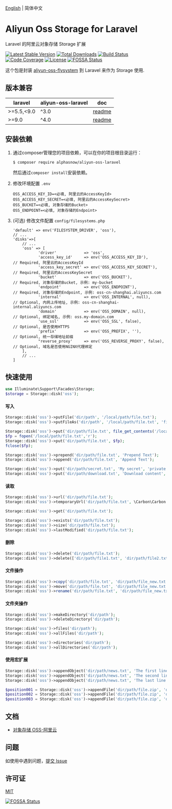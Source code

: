 [English](README.md) | 简体中文  

# Aliyun Oss Storage for Laravel
Laravel 的阿里云对象存储 Storage 扩展

[![Latest Stable Version](https://poser.pugx.org/alphasnow/aliyun-oss-laravel/v/stable)](https://packagist.org/packages/alphasnow/aliyun-oss-laravel)
[![Total Downloads](https://poser.pugx.org/alphasnow/aliyun-oss-laravel/downloads)](https://packagist.org/packages/alphasnow/aliyun-oss-laravel)
[![Build Status](https://github.com/alphasnow/aliyun-oss-laravel/workflows/CI/badge.svg)](https://github.com/alphasnow/aliyun-oss-laravel/actions)
[![Code Coverage](https://scrutinizer-ci.com/g/alphasnow/aliyun-oss-laravel/badges/coverage.png?b=master)](https://scrutinizer-ci.com/g/alphasnow/aliyun-oss-laravel/?branch=master)
[![License](https://poser.pugx.org/alphasnow/aliyun-oss-laravel/license)](https://packagist.org/packages/alphasnow/aliyun-oss-laravel)
[![FOSSA Status](https://app.fossa.com/api/projects/git%2Bgithub.com%2Falphasnow%2Faliyun-oss-laravel.svg?type=shield)](https://app.fossa.com/projects/git%2Bgithub.com%2Falphasnow%2Faliyun-oss-laravel?ref=badge_shield)

这个包是封装 [aliyun-oss-flysystem](https://github.com/alphasnow/aliyun-oss-flysystem) 到 Laravel 来作为 Storage 使用.

## 版本兼容
| laravel  |  aliyun-oss-laravel | doc |
| --- | --- | --- |
| \>=5.5,<9.0 | ^3.0 | [readme](https://github.com/alphasnow/aliyun-oss-laravel/blob/3.x/README.md) |
| \>=9.0 | ^4.0 | [readme](https://github.com/alphasnow/aliyun-oss-laravel/blob/master/README.md) |

## 安装依赖
1. 通过composer管理您的项目依赖，可以在你的项目根目录运行：  
    ```
    $ composer require alphasnow/aliyun-oss-laravel
    ```
    然后通过`composer install`安装依赖。  

2. 修改环境配置 `.env`
    ```
    OSS_ACCESS_KEY_ID=<必填, 阿里云的AccessKeyId>
    OSS_ACCESS_KEY_SECRET=<必填, 阿里云的AccessKeySecret>
    OSS_BUCKET=<必填, 对象存储的Bucket>
    OSS_ENDPOINT=<必填, 对象存储的Endpoint>
    ```

3. (可选) 修改文件配置 `config/filesystems.php`
    ```
    'default' => env('FILESYSTEM_DRIVER', 'oss'),
    // ...
    'disks'=>[
        // ...
        'oss' => [
               'driver'            => 'oss',
               'access_key_id'     => env('OSS_ACCESS_KEY_ID'),           // Required, 阿里云的AccessKeyId
               'access_key_secret' => env('OSS_ACCESS_KEY_SECRET'),       // Required, 阿里云的AccessKeySecret
               'bucket'            => env('OSS_BUCKET'),                  // Required, 对象存储的Bucket, 示例: my-bucket
               'endpoint'          => env('OSS_ENDPOINT'),                // Required, 对象存储的Endpoint, 示例: oss-cn-shanghai.aliyuncs.com
               'internal'          => env('OSS_INTERNAL', null),          // Optional, 内网上传地址, 示例: oss-cn-shanghai-internal.aliyuncs.com
               'domain'            => env('OSS_DOMAIN', null),            // Optional, 绑定域名, 示例: oss.my-domain.com
               'use_ssl'           => env('OSS_SSL', false),              // Optional, 是否使用HTTPS
               'prefix'            => env('OSS_PREFIX', ''),              // Optional, 统一存储地址前缀
               "reverse_proxy'     => env('OSS_REVERSE_PROXY', false),    // Optional, 域名是否使用NGINX代理绑定
        ],
        // ...
    ]
    ```

## 快速使用
```php
use Illuminate\Support\Facades\Storage;
$storage = Storage::disk('oss');
```
#### 写入
```php
Storage::disk('oss')->putFile('dir/path', '/local/path/file.txt');
Storage::disk('oss')->putFileAs('dir/path', '/local/path/file.txt', 'file.txt');

Storage::disk('oss')->put('dir/path/file.txt', file_get_contents('/local/path/file.txt'));
$fp = fopen('/local/path/file.txt','r');
Storage::disk('oss')->put('dir/path/file.txt', $fp);
fclose($fp);

Storage::disk('oss')->prepend('dir/path/file.txt', 'Prepend Text'); 
Storage::disk('oss')->append('dir/path/file.txt', 'Append Text');

Storage::disk('oss')->put('dir/path/secret.txt', 'My secret', 'private');
Storage::disk('oss')->put('dir/path/download.txt', 'Download content', ["headers" => ["Content-Disposition" => "attachment; filename=file.txt"]]);
```

#### 读取
```php
Storage::disk('oss')->url('dir/path/file.txt');
Storage::disk('oss')->temporaryUrl('dir/path/file.txt', \Carbon\Carbon::now()->addMinutes(30));

Storage::disk('oss')->get('dir/path/file.txt'); 

Storage::disk('oss')->exists('dir/path/file.txt'); 
Storage::disk('oss')->size('dir/path/file.txt'); 
Storage::disk('oss')->lastModified('dir/path/file.txt');
```

#### 删除
```php
Storage::disk('oss')->delete('dir/path/file.txt');
Storage::disk('oss')->delete(['dir/path/file1.txt', 'dir/path/file2.txt']);
```

#### 文件操作
```php
Storage::disk('oss')->copy('dir/path/file.txt', 'dir/path/file_new.txt');
Storage::disk('oss')->move('dir/path/file.txt', 'dir/path/file_new.txt');
Storage::disk('oss')->rename('dir/path/file.txt', 'dir/path/file_new.txt');
```

#### 文件夹操作
```php
Storage::disk('oss')->makeDirectory('dir/path'); 
Storage::disk('oss')->deleteDirectory('dir/path');

Storage::disk('oss')->files('dir/path');
Storage::disk('oss')->allFiles('dir/path');

Storage::disk('oss')->directories('dir/path'); 
Storage::disk('oss')->allDirectories('dir/path'); 
```

#### 使用宏扩展
```php
Storage::disk('oss')->appendObject('dir/path/news.txt', 'The first line paragraph.', 0);
Storage::disk('oss')->appendObject('dir/path/news.txt', 'The second line paragraph.', 25);
Storage::disk('oss')->appendObject('dir/path/news.txt', 'The last line paragraph.', 51);

$position001 = Storage::disk('oss')->appendFile('dir/path/file.zip', 'dir/path/file.zip.001', 0);
$position002 = Storage::disk('oss')->appendFile('dir/path/file.zip', 'dir/path/file.zip.002', $position001);
$position003 = Storage::disk('oss')->appendFile('dir/path/file.zip', 'dir/path/file.zip.003', $position002);
```

## 文档
- [对象存储 OSS-阿里云](https://help.aliyun.com/product/31815.html)

## 问题
如使用中遇到问题，[提交 Issue](https://github.com/alphasnow/aliyun-oss-laravel/issues/new)

## 许可证
[MIT](LICENSE)

[![FOSSA Status](https://app.fossa.com/api/projects/git%2Bgithub.com%2Falphasnow%2Faliyun-oss-laravel.svg?type=large)](https://app.fossa.com/projects/git%2Bgithub.com%2Falphasnow%2Faliyun-oss-laravel?ref=badge_large)